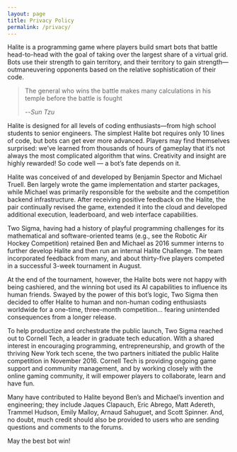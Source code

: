 ```yaml
---
layout: page
title: Privacy Policy
permalink: /privacy/
---
```


Halite is a programming game where players build smart bots that battle head-to-head with the goal of taking over the largest share of a virtual grid. Bots use their strength to gain territory, and their territory to gain strength—outmaneuvering opponents based on the relative sophistication of their code.

> The general who wins the battle makes many calculations in his temple before the battle is fought
>
> --<cite>Sun Tzu</cite>

Halite is designed for all levels of coding enthusiasts—from high school students to senior engineers. The simplest Halite bot requires only 10 lines of code, but bots can get ever more advanced. Players may find themselves surprised: we’ve learned from thousands of hours of gameplay that it’s not always the most complicated algorithm that wins. Creativity and insight are highly rewarded! So code well — a bot’s fate depends on it.

Halite was conceived of and developed by Benjamin Spector and Michael Truell. Ben largely wrote the game implementation and starter packages, while Michael was primarily responsible for the website and the competition backend infrastructure. After receiving positive feedback on the Halite, the pair continually revised the game, extended it into the cloud and developed additional execution, leaderboard, and web interface capabilities.

Two Sigma, having had a history of playful programming challenges for its mathematical and software-oriented teams (e.g., see the Robotic Air Hockey Competition) retained Ben and Michael as 2016 summer interns to further develop Halite and then run an internal Halite Challenge. The team incorporated feedback from many, and about thirty-five players competed in a successful 3-week tournament in August.

At the end of the tournament, however, the Halite bots were not happy with being cashiered, and the winning bot used its AI capabilities to influence its human friends. Swayed by the power of this bot’s logic, Two Sigma then decided to offer Halite to human and non-human coding enthusiasts worldwide for a one-time, three-month competition… fearing unintended consequences from a longer release.

To help productize and orchestrate the public launch, Two Sigma reached out to Cornell Tech, a leader in graduate tech education. With a shared interest in encouraging programming, entrepreneurship, and growth of the thriving New York tech scene, the two partners initiated the public Halite competition in November 2016. Cornell Tech is providing ongoing game support and community management, and by working closely with the online gaming community, it will empower players to collaborate, learn and have fun.

Many have contributed to Halite beyond Ben’s and Michael’s invention and engineering; they include Jaques Clapauch, Eric Abrego, Matt Adereth, Trammel Hudson, Emily Malloy, Arnaud Sahuguet, and Scott Spinner. And, no doubt, much credit should also be provided to users who are sending questions and comments to the forums.

May the best bot win!